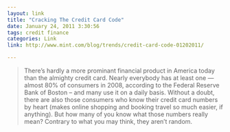 ```yaml
---
layout: link
title: "Cracking The Credit Card Code"
date: January 24, 2011 3:30:56
tags: credit finance
categories: Link
link: http://www.mint.com/blog/trends/credit-card-code-01202011/

---
```


>There’s hardly a more prominant financial product in America today than the almighty credit card. Nearly everybody has at least one — almost 80% of consumers in 2008, according to the Federal Reserve Bank of Boston – and many use it on a daily basis. Without a doubt, there are also those consumers who know their credit card numbers by heart (makes online shopping and booking travel so much easier, if anything). But how many of you know what those numbers really mean? Contrary to what you may think, they aren’t random.
